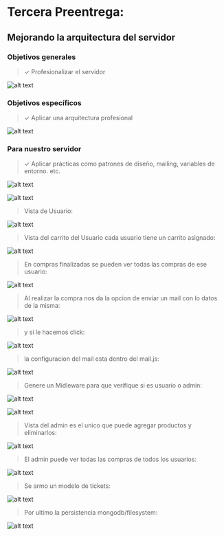 # Tercera Preentrega:

## Mejorando la arquitectura del servidor

### Objetivos generales

>✓ Profesionalizar el servidor

![alt text](./img/image.png)

### Objetivos específicos

>✓ Aplicar una arquitectura profesional 

![alt text](./img/image.png)

### Para nuestro servidor

>✓ Aplicar prácticas como patrones de diseño, mailing, variables de entorno. etc.

![alt text](./img/image-1.png)


![alt text](./img/image-2.png)

>Vista de Usuario:

![alt text](./img/image-3.png)

>Vista del carrito del Usuario cada usuario tiene un carrito asignado:

![alt text](./img/image-4.png)

> En compras finalizadas se pueden ver todas las compras de ese usuario:

![alt text](./img/image-5.png)

> Al realizar la compra nos da la opcion de enviar un mail con lo datos de la misma: 

![alt text](./img/image-6.png)

>y si le hacemos click:

![alt text](./img/image-7.png)

>la configuracion del mail esta dentro del mail.js:

![alt text](./img/image-13.png)

>Genere un Midleware para que verifique si es usuario o admin:

![alt text](./img/image-8.png)

![alt text](./img/image-12.png)

>Vista del admin es el unico que puede agregar productos y eliminarlos:

![alt text](./img/image-9.png)

>El admin puede ver todas las compras de todos los usuarios:

![alt text](./img/image-10.png)

>Se armo un modelo de tickets:

![alt text](./img/image-11.png)

>Por ultimo la persistencia mongodb/filesystem:

![alt text](./img/image-14.png)